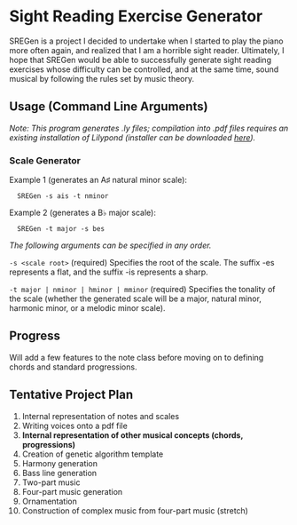 # Sight Reading Exercise Generator
SREGen is a project I decided to undertake when I started to play the
piano more often again, and realized that I am a horrible sight reader.
Ultimately, I hope that SREGen would be able to successfully generate
sight reading exercises whose difficulty can be controlled, and at the same
time, sound musical by following the rules set by music theory.

## Usage (Command Line Arguments)

*Note: This program generates .ly files; compilation into .pdf files
requires an existing installation of Lilypond (installer can be
downloaded [here](http://lilypond.org)).*

### Scale Generator
Example 1 (generates an A&#9839; natural minor scale):

```
  SREGen -s ais -t nminor
```
Example 2 (generates a B&#9837; major scale):

```
  SREGen -t major -s bes
```

*The following arguments can be specified in any order.*

`-s <scale root>` (required) Specifies the root of the scale. The suffix
  -es represents a flat, and the suffix -is represents a sharp.

`-t major | nminor | hminor | mminor` (required) Specifies the tonality of
  the scale (whether the generated scale will be a major, natural minor,
  harmonic minor, or a melodic minor scale).

## Progress
Will add a few features to the note class before moving on to defining
chords and standard progressions.

## Tentative Project Plan
  1. Internal representation of notes and scales
  2. Writing voices onto a pdf file
  3. **Internal representation of other musical concepts (chords, progressions)**
  4. Creation of genetic algorithm template
  5. Harmony generation
  6. Bass line generation
  7. Two-part music
  8. Four-part music generation
  9. Ornamentation
  10. Construction of complex music from four-part music (stretch)

